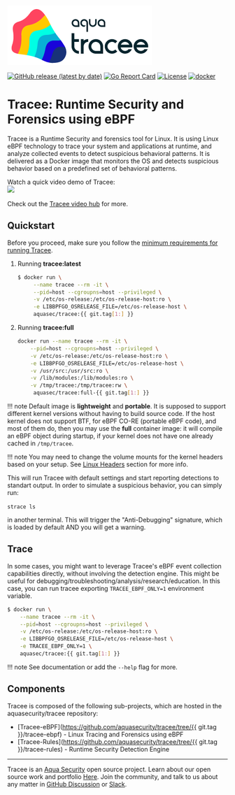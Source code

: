![Tracee Logo](images/tracee.png)

[![GitHub release (latest by date)](https://img.shields.io/github/v/release/aquasecurity/tracee)](https://github.com/aquasecurity/tracee/releases)
[![Go Report Card](https://goreportcard.com/badge/github.com/aquasecurity/tracee)](https://goreportcard.com/report/github.com/aquasecurity/tracee)
[![License](https://img.shields.io/github/license/aquasecurity/tracee)](https://github.com/aquasecurity/tracee/blob/main/LICENSE)
[![docker](https://badgen.net/docker/pulls/aquasec/tracee)](https://hub.docker.com/r/aquasec/tracee)

# Tracee: Runtime Security and Forensics using eBPF

Tracee is a Runtime Security and forensics tool for Linux. It is using Linux
eBPF technology to trace your system and applications at runtime, and analyze
collected events to detect suspicious behavioral patterns. It is delivered as a
Docker image that monitors the OS and detects suspicious behavior based on a
predefined set of behavioral patterns.

Watch a quick video demo of Tracee: <br>
<a href="https://youtu.be/x2_iF0KjPKs?t=2971"><img src="https://i2.paste.pics/b755d5ee03048e3782f42da9870630eb.png?trs=a87585fdab9f70820cff773222a23ad3bbbc31d0b579bdc1b0ad91aa0cc19ecf" width="400"></a>

Check out the [Tracee video hub](https://info.aquasec.com/ebpf-runtime-security) for more.

## Quickstart

Before you proceed, make sure you follow the [minimum requirements for running Tracee](install/prerequisites.md).

1. Running **tracee:latest**

   ```bash
   $ docker run \
        --name tracee --rm -it \
        --pid=host --cgroupns=host --privileged \
        -v /etc/os-release:/etc/os-release-host:ro \
        -e LIBBPFGO_OSRELEASE_FILE=/etc/os-release-host \
        aquasec/tracee:{{ git.tag[1:] }}
   ```

2. Running **tracee:full**

   ```bash
   docker run --name tracee --rm -it \
       --pid=host --cgroupns=host --privileged \
       -v /etc/os-release:/etc/os-release-host:ro \
       -e LIBBPFGO_OSRELEASE_FILE=/etc/os-release-host \
       -v /usr/src:/usr/src:ro \
       -v /lib/modules:/lib/modules:ro \
       -v /tmp/tracee:/tmp/tracee:rw \
        aquasec/tracee:full-{{ git.tag[1:] }}
   ```

!!! note
    Default image is **lightweight** and **portable**. It is supposed to
    support different kernel versions without having to build source code. If
    the host kernel does not support BTF, for eBPF CO-RE (portable eBPF code),
    and most of them do, then you may use the **full** container image: it will
    compile an eBPF object during startup, if your kernel does not have one
    already cached in `/tmp/tracee`.

!!! note
    You may need to change the volume mounts for the kernel headers based on
    your setup. See [Linux Headers](./install/headers.md) section for more
    info.

This will run Tracee with default settings and start reporting detections to
standart output. In order to simulate a suspicious behavior, you can simply
run:

```strace ls```

in another terminal. This will trigger the "Anti-Debugging" signature, which is
loaded by default AND you will get a warning.

## Trace

In some cases, you might want to leverage Tracee's eBPF event collection
capabilities directly, without involving the detection engine. This might be
useful for debugging/troubleshooting/analysis/research/education. In this case,
you can run tracee exporting `TRACEE_EBPF_ONLY=1` environment variable.

```bash
$ docker run \
    --name tracee --rm -it \
    --pid=host --cgroupns=host --privileged \
    -v /etc/os-release:/etc/os-release-host:ro \
    -e LIBBPFGO_OSRELEASE_FILE=/etc/os-release-host \
    -e TRACEE_EBPF_ONLY=1 \
    aquasec/tracee:{{ git.tag[1:] }}
```

!!! note
    See documentation or add the `--help` flag for more.

## Components

Tracee is composed of the following sub-projects, which are hosted in the
aquasecurity/tracee repository:

- [Tracee-eBPF](https://github.com/aquasecurity/tracee/tree/{{ git.tag }}/tracee-ebpf) - Linux Tracing and Forensics using eBPF
- [Tracee-Rules](https://github.com/aquasecurity/tracee/tree/{{ git.tag }}/tracee-rules) - Runtime Security Detection Engine

---

Tracee is an [Aqua Security] open source project. Learn about our open source
work and portfolio [Here]. Join the community, and talk to us about any matter
in [GitHub Discussion] or [Slack].

[Aqua Security]: https://aquasec.com
[GitHub Discussion]: https://github.com/aquasecurity/tracee/discussions
[Slack]: https://slack.aquasec.com
[Here]: https://www.aquasec.com/products/open-source-projects/
